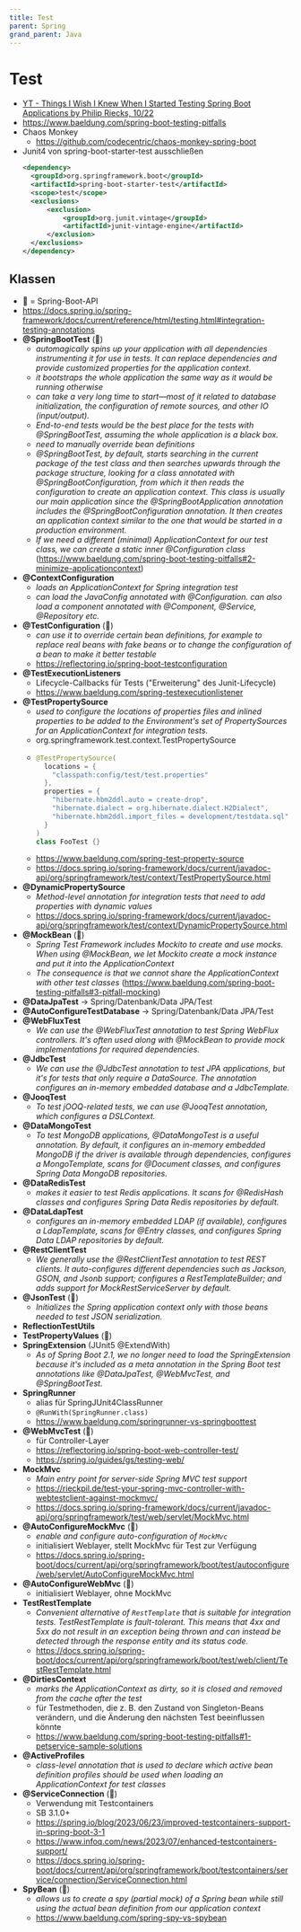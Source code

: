 ```yaml
---
title: Test
parent: Spring
grand_parent: Java
---
```


# Test
- [YT - Things I Wish I Knew When I Started Testing Spring Boot Applications by Philip Riecks, 10/22](https://www.youtube.com/watch?v=5Td7vAS9qJI)
- <https://www.baeldung.com/spring-boot-testing-pitfalls>
- Chaos Monkey
  - <https://github.com/codecentric/chaos-monkey-spring-boot>
- Junit4 von spring-boot-starter-test ausschließen
  ```xml
  <dependency>
    <groupId>org.springframework.boot</groupId>
    <artifactId>spring-boot-starter-test</artifactId>
    <scope>test</scope>
    <exclusions>
        <exclusion>
            <groupId>org.junit.vintage</groupId>
            <artifactId>junit-vintage-engine</artifactId>
        </exclusion>
    </exclusions>
  </dependency>
  ```

## Klassen
- 🥾 = Spring-Boot-API
- <https://docs.spring.io/spring-framework/docs/current/reference/html/testing.html#integration-testing-annotations>
- **@SpringBootTest** (🥾)
  - *automagically spins up your application with all dependencies instrumenting it for use in tests. It can replace dependencies and provide customized properties for the application context.*
  - *it bootstraps the whole application the same way as it would be running otherwise*
  - *can take a very long time to start—most of it related to database initialization, the configuration of remote sources, and other IO (input/output).*
  - *End-to-end tests would be the best place for the tests with @SpringBootTest, assuming the whole application is a black box.*
  - *need to manually override bean definitions*
  - *@SpringBootTest, by default, starts searching in the current package of the test class and then searches upwards through the package structure, looking for a class annotated with @SpringBootConfiguration, from which it then reads the configuration to create an application context. This class is usually our main application since the @SpringBootApplication annotation includes the @SpringBootConfiguration annotation. It then creates an application context similar to the one that would be started in a production environment.*
  - *If we need a different (minimal) ApplicationContext for our test class, we can create a static inner @Configuration class* (<https://www.baeldung.com/spring-boot-testing-pitfalls#2-minimize-applicationcontext>)
- **@ContextConfiguration**
  - *loads an ApplicationContext for Spring integration test*
  - *can load the JavaConfig annotated with @Configuration. can also load a component annotated with @Component, @Service, @Repository etc.*
- **@TestConfiguration** (🥾)
  - *can use it to override certain bean definitions, for example to replace real beans with fake beans or to change the configuration of a bean to make it better testable*
  - <https://reflectoring.io/spring-boot-testconfiguration>
- **@TestExecutionListeners**
  - Lifecycle-Callbacks für Tests ("Erweiterung" des Junit-Lifecycle)
  - <https://www.baeldung.com/spring-testexecutionlistener>
- **@TestPropertySource**
  - *used to configure the locations of properties files and inlined properties to be added to the Environment's set of PropertySources for an ApplicationContext for integration tests.*
  - org.springframework.test.context.TestPropertySource
  - ```java
    @TestPropertySource(
      locations = {
        "classpath:config/test/test.properties"
      },
      properties = {
        "hibernate.hbm2ddl.auto = create-drop",
        "hibernate.dialect = org.hibernate.dialect.H2Dialect",
        "hibernate.hbm2ddl.import_files = development/testdata.sql"
      }
    )
    class FooTest {}
    ```
  - <https://www.baeldung.com/spring-test-property-source>
  - <https://docs.spring.io/spring-framework/docs/current/javadoc-api/org/springframework/test/context/TestPropertySource.html>
- **@DynamicPropertySource**
  - *Method-level annotation for integration tests that need to add properties with dynamic values* 
  - <https://docs.spring.io/spring-framework/docs/current/javadoc-api/org/springframework/test/context/DynamicPropertySource.html> 
- **@MockBean** (🥾)
  - *Spring Test Framework includes Mockito to create and use mocks. When using @MockBean, we let Mockito create a mock instance and put it into the ApplicationContext*
  - *The consequence is that we cannot share the ApplicationContext with other test classes* (<https://www.baeldung.com/spring-boot-testing-pitfalls#3-pitfall-mocking>)
- **@DataJpaTest** -> Spring/Datenbank/Data JPA/Test
- **@AutoConfigureTestDatabase** -> Spring/Datenbank/Data JPA/Test
- **@WebFluxTest**
  - *We can use the @WebFluxTest annotation to test Spring WebFlux controllers. It's often used along with @MockBean to provide mock implementations for required dependencies.*
- **@JdbcTest**
  - *We can use the @JdbcTest annotation to test JPA applications, but it's for tests that only require a DataSource. The annotation configures an in-memory embedded database and a JdbcTemplate.*
- **@JooqTest**
  - *To test jOOQ-related tests, we can use @JooqTest annotation, which configures a DSLContext.*
- **@DataMongoTest**
  - *To test MongoDB applications, @DataMongoTest is a useful annotation. By default, it configures an in-memory embedded MongoDB if the driver is available through dependencies, configures a MongoTemplate, scans for @Document classes, and configures Spring Data MongoDB repositories.*
- **@DataRedisTest**
  - *makes it easier to test Redis applications. It scans for @RedisHash classes and configures Spring Data Redis repositories by default.*
- **@DataLdapTest**
  - *configures an in-memory embedded LDAP (if available), configures a LdapTemplate, scans for @Entry classes, and configures Spring Data LDAP repositories by default.*
- **@RestClientTest**
  - *We generally use the @RestClientTest annotation to test REST clients. It auto-configures different dependencies such as Jackson, GSON, and Jsonb support; configures a RestTemplateBuilder; and adds support for MockRestServiceServer by default.*
- **@JsonTest** (🥾)
  - *Initializes the Spring application context only with those beans needed to test JSON serialization.*
- **ReflectionTestUtils**
- **TestPropertyValues** (🥾)
- **SpringExtension** (JUnit5 @ExtendWith)
  - *As of Spring Boot 2.1, we no longer need to load the SpringExtension because it's included as a meta annotation in the Spring Boot test annotations like @DataJpaTest, @WebMvcTest, and @SpringBootTest.*
- **SpringRunner**
  - alias für SpringJUnit4ClassRunner
  - `@RunWith(SpringRunner.class)`
  - <https://www.baeldung.com/springrunner-vs-springboottest> 
- **@WebMvcTest** (🥾)
  - für Controller-Layer
  - <https://reflectoring.io/spring-boot-web-controller-test/>
  - <https://spring.io/guides/gs/testing-web/>
- **MockMvc**
  - *Main entry point for server-side Spring MVC test support*
  - <https://rieckpil.de/test-your-spring-mvc-controller-with-webtestclient-against-mockmvc/>
  - <https://docs.spring.io/spring-framework/docs/current/javadoc-api/org/springframework/test/web/servlet/MockMvc.html> 
- **@AutoConfigureMockMvc** (🥾)
  - *enable and configure auto-configuration of `MockMvc`*
  - initialisiert Weblayer, stellt MockMvc für Test zur Verfügung
  - <https://docs.spring.io/spring-boot/docs/current/api/org/springframework/boot/test/autoconfigure/web/servlet/AutoConfigureMockMvc.html>
- **@AutoConfigureWebMvc** (🥾)
  - initialisiert Weblayer, ohne MockMvc 
- **TestRestTemplate**
  - *Convenient alternative of `RestTemplate` that is suitable for integration tests. TestRestTemplate is fault-tolerant. This means that 4xx and 5xx do not result in an exception being thrown and can instead be detected through the response entity and its status code.*
  - <https://docs.spring.io/spring-boot/docs/current/api/org/springframework/boot/test/web/client/TestRestTemplate.html>
- **@DirtiesContext**
  - *marks the ApplicationContext as dirty, so it is closed and removed from the cache after the test*
  - für Testmethoden, die z. B. den Zustand von Singleton-Beans verändern, und die Änderung den nächsten Test beeinflussen könnte 
  - <https://www.baeldung.com/spring-boot-testing-pitfalls#1-petservice-sample-solutions>
- **@ActiveProfiles**
  - *class-level annotation that is used to declare which active bean definition profiles should be used when loading an ApplicationContext for test classes*
- **@ServiceConnection** (🥾)
  - Verwendung mit Testcontainers 
  - SB 3.1.0+
  - <https://spring.io/blog/2023/06/23/improved-testcontainers-support-in-spring-boot-3-1>
  - <https://www.infoq.com/news/2023/07/enhanced-testcontainers-support/>
  - <https://docs.spring.io/spring-boot/docs/current/api/org/springframework/boot/testcontainers/service/connection/ServiceConnection.html>
- **SpyBean** (🥾)
  - *allows us to create a spy (partial mock) of a Spring bean while still using the actual bean definition from our application context*
  - <https://www.baeldung.com/spring-spy-vs-spybean> 
